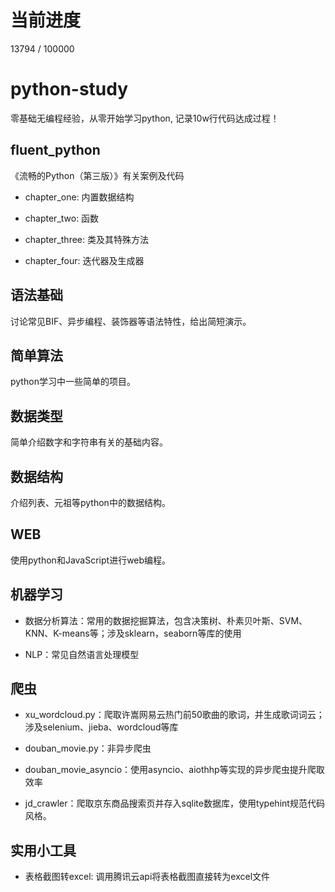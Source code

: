 # 当前进度
13794 / 100000

# python-study

零基础无编程经验，从零开始学习python, 记录10w行代码达成过程！

## fluent_python

《流畅的Python（第三版）》有关案例及代码

* chapter_one: 内置数据结构

* chapter_two: 函数

* chapter_three: 类及其特殊方法

* chapter_four: 迭代器及生成器

## 语法基础

讨论常见BIF、异步编程、装饰器等语法特性，给出简短演示。

## 简单算法

python学习中一些简单的项目。

## 数据类型

简单介绍数字和字符串有关的基础内容。

## 数据结构

介绍列表、元祖等python中的数据结构。

## WEB

使用python和JavaScript进行web编程。

## 机器学习

* 数据分析算法：常用的数据挖掘算法，包含决策树、朴素贝叶斯、SVM、KNN、K-means等；涉及sklearn，seaborn等库的使用

* NLP：常见自然语言处理模型

## 爬虫

* xu_wordcloud.py：爬取许嵩网易云热门前50歌曲的歌词，并生成歌词词云；涉及selenium、jieba、wordcloud等库

* douban_movie.py：非异步爬虫

* douban_movie_asyncio：使用asyncio、aiothhp等实现的异步爬虫提升爬取效率

* jd_crawler：爬取京东商品搜索页并存入sqlite数据库，使用typehint规范代码风格。

## 实用小工具
* 表格截图转excel: 调用腾讯云api将表格截图直接转为excel文件